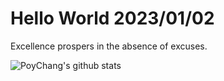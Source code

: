 # Hello World 2023/01/02

Excellence prospers in the absence of excuses.

![PoyChang's github stats](https://github-readme-stats.vercel.app/api?username=poychang&show_icons=true&theme=dracula)
